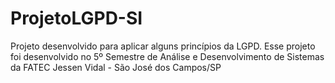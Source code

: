 # ProjetoLGPD-SI
Projeto desenvolvido para aplicar alguns princípios da LGPD. Esse projeto foi desenvolvido no 5º Semestre de Análise e Desenvolvimento de Sistemas da FATEC Jessen Vidal - São José dos Campos/SP
